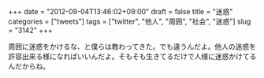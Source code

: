 +++
date = "2012-09-04T13:46:02+09:00"
draft = false
title = "迷惑"
categories = ["tweets"]
tags = ["twitter", "他人", "周囲", "社会", "迷惑"]
slug = "3142"
+++

周囲に迷惑をかけるな、と僕らは教わってきた。でも違うんだよ。他人の迷惑を許容出来る様になればいいんだよ。そもそも生きてるだけで人様に迷惑かけてるんだからね。
